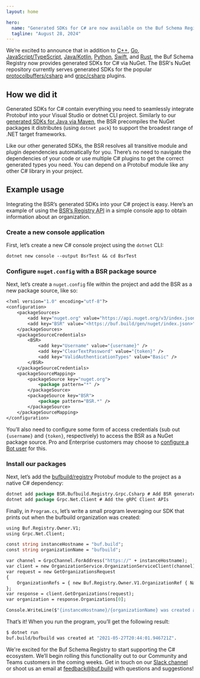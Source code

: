 ```yaml
---
layout: home

hero:
  name: "Generated SDKs for C# are now available on the Buf Schema Registry"
  tagline: "August 28, 2024"
---
```


We’re excited to announce that in addition to [C++](/docs/bsr/generated-sdks/cmake/index.md), [Go](/docs/bsr/generated-sdks/go/index.md), [JavaScript/TypeScript](/docs/bsr/generated-sdks/npm/index.md), [Java/Kotlin](/docs/bsr/generated-sdks/maven/index.md), [Python](/docs/bsr/generated-sdks/python/index.md), [Swift](/docs/bsr/generated-sdks/swift/index.md), and [Rust](/docs/bsr/generated-sdks/cargo/index.md), the Buf Schema Registry now provides generated SDKs for C# via NuGet. The BSR's NuGet repository currently serves generated SDKs for the popular [protocolbuffers/csharp](https://buf.build/protocolbuffers/csharp) and [grpc/csharp](https://buf.build/grpc/csharp) plugins.

## How we did it

Generated SDKs for C# contain everything you need to seamlessly integrate Protobuf into your Visual Studio or dotnet CLI project. Similarly to our [generated SDKs for Java via Maven](/docs/bsr/generated-sdks/maven/index.md), the BSR precompiles the NuGet packages it distributes (using `dotnet pack`) to support the broadest range of .NET target frameworks.

Like our other generated SDKs, the BSR resolves all transitive module and plugin dependencies automatically for you. There’s no need to navigate the dependencies of your code or use multiple C# plugins to get the correct generated types you need. You can depend on a Protobuf module like any other C# library in your project.

## Example usage

Integrating the BSR’s generated SDKs into your C# project is easy. Here’s an example of using the [BSR’s Registry API](https://buf.build/bufbuild/registry) in a simple console app to obtain information about an organization.

### Create a new console application

First, let’s create a new C# console project using the `dotnet` CLI:

```protobuf
dotnet new console --output BsrTest && cd BsrTest
```

### Configure `nuget.config` with a BSR package source

Next, let’s create a `nuget.config` file within the project and add the BSR as a new package source, like so:

```protobuf
<?xml version="1.0" encoding="utf-8"?>
<configuration>
    <packageSources>
        <add key="nuget.org" value="https://api.nuget.org/v3/index.json" protocolVersion="3" />
        <add key="BSR" value="<https://buf.build/gen/nuget/index.json>" protocolVersion="3" />
    </packageSources>
    <packageSourceCredentials>
        <BSR>
            <add key="Username" value="{username}" />
            <add key="ClearTextPassword" value="{token}" />
            <add key="ValidAuthenticationTypes" value="Basic" />
        </BSR>
    </packageSourceCredentials>
    <packageSourceMapping>
        <packageSource key="nuget.org">
            <package pattern="*" />
        </packageSource>
        <packageSource key="BSR">
            <package pattern="BSR.*" />
        </packageSource>
    </packageSourceMapping>
</configuration>
```

You’ll also need to configure some form of access credentials (sub out `{username}` and `{token}`, respectively) to access the BSR as a NuGet package source. Pro and Enterprise customers may choose to [configure a Bot user](/docs/bsr/admin/instance/bot-users/index.md) for this.

### Install our packages

Next, let’s add the [bufbuild/registry](https://buf.build/bufbuild/registry) Protobuf module to the project as a native C# dependency:

```protobuf
dotnet add package BSR.Bufbuild.Registry.Grpc.Csharp # Add BSR generated SDK
dotnet add package Grpc.Net.Client # Add the gRPC Client APIs
```

Finally, in `Program.cs`, let’s write a small program leveraging our SDK that prints out when the bufbuild organization was created:

```protobuf
using Buf.Registry.Owner.V1;
using Grpc.Net.Client;

const string instanceHostname = "buf.build";
const string organizationName = "bufbuild";

var channel = GrpcChannel.ForAddress("https://" + instanceHostname);
var client = new OrganizationService.OrganizationServiceClient(channel);
var request = new GetOrganizationsRequest
{
    OrganizationRefs = { new Buf.Registry.Owner.V1.OrganizationRef { Name = organizationName } }
};
var response = client.GetOrganizations(request);
var organization = response.Organizations[0];

Console.WriteLine($"{instanceHostname}/{organizationName} was created at {organization.CreateTime}.");
```

That’s it! When you run the program, you’ll get the following result:

```protobuf
$ dotnet run
buf.build/bufbuild was created at "2021-05-27T20:44:01.946721Z".
```

We're excited for the Buf Schema Registry to start supporting the C# ecosystem. We’ll begin rolling this functionality out to our Community and Teams customers in the coming weeks. Get in touch on our [Slack channel](https://buf.build/b/slack) or shoot us an email at [feedback@buf.build](mailto:feedback@buf.build) with questions and suggestions!

‍
